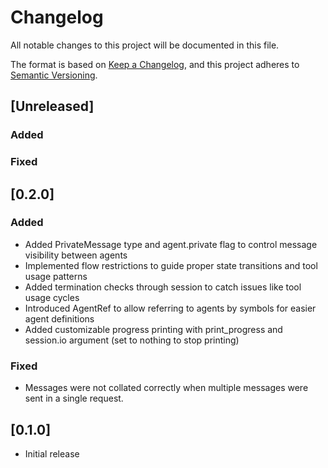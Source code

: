 # Changelog
All notable changes to this project will be documented in this file.

The format is based on [Keep a Changelog](https://keepachangelog.com/en/1.0.0/),
and this project adheres to [Semantic Versioning](https://semver.org/spec/v2.0.0.html).

## [Unreleased]

### Added

### Fixed

## [0.2.0]

### Added
- Added PrivateMessage type and agent.private flag to control message visibility between agents
- Implemented flow restrictions to guide proper state transitions and tool usage patterns
- Added termination checks through session to catch issues like tool usage cycles
- Introduced AgentRef to allow referring to agents by symbols for easier agent definitions
- Added customizable progress printing with print_progress and session.io argument (set to nothing to stop printing)

### Fixed
- Messages were not collated correctly when multiple messages were sent in a single request.

## [0.1.0]

- Initial release
